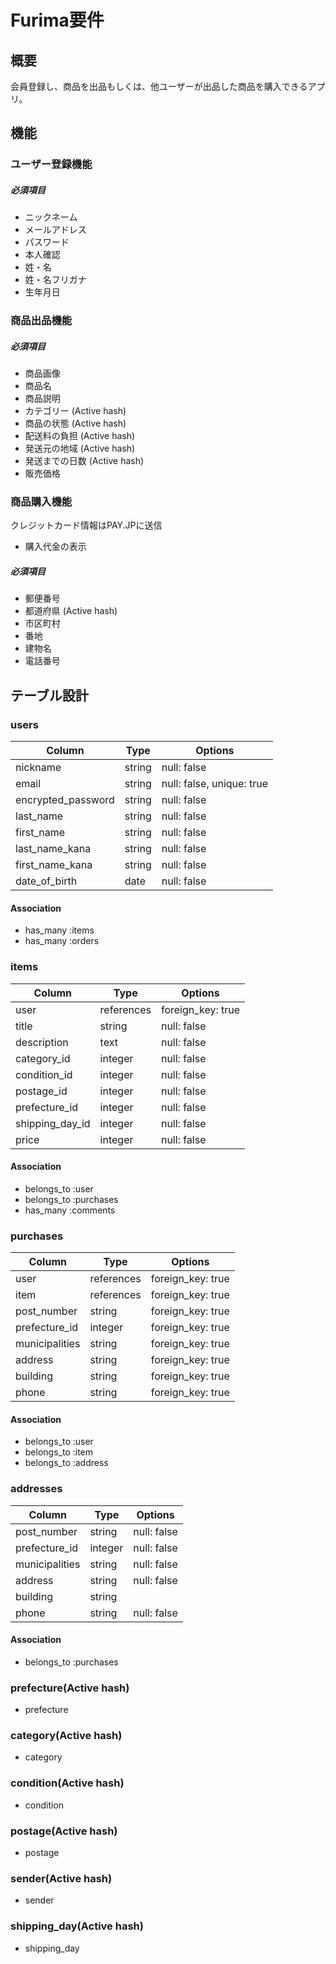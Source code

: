 # Furima要件

## 概要
会員登録し、商品を出品もしくは、他ユーザーが出品した商品を購入できるアプリ。

## 機能
### ユーザー登録機能
##### 必須項目
- ニックネーム
- メールアドレス
- パスワード
- 本人確認
- 姓・名
- 姓・名フリガナ
- 生年月日

### 商品出品機能
##### 必須項目
- 商品画像
- 商品名
- 商品説明
- カテゴリー (Active hash)
- 商品の状態 (Active hash)
- 配送料の負担 (Active hash)
- 発送元の地域 (Active hash)
- 発送までの日数 (Active hash)
- 販売価格

### 商品購入機能
クレジットカード情報はPAY.JPに送信
- 購入代金の表示

##### 必須項目
- 郵便番号
- 都道府県 (Active hash)
- 市区町村
- 番地
- 建物名
- 電話番号

## テーブル設計

### users
| Column             | Type       | Options                        |
| ------------------ | ---------- | ------------------------------ |
| nickname           | string     | null: false                    |
| email              | string     | null: false, unique: true      |
| encrypted_password | string     | null: false                    |
| last_name          | string     | null: false                    |
| first_name         | string     | null: false                    |
| last_name_kana     | string     | null: false                    |
| first_name_kana    | string     | null: false                    |
| date_of_birth      | date       | null: false                    |

#### Association
- has_many :items
- has_many :orders


### items
| Column             | Type       | Options                        |
| ------------------ | ---------- | ------------------------------ |
| user               | references | foreign_key: true              |
| title              | string     | null: false                    |
| description        | text       | null: false                    |
| category_id        | integer    | null: false                    |
| condition_id       | integer    | null: false                    |
| postage_id         | integer    | null: false                    |
| prefecture_id      | integer    | null: false                    |
| shipping_day_id    | integer    | null: false                    |
| price              | integer    | null: false                    |

#### Association
- belongs_to :user
- belongs_to :purchases
- has_many :comments


### purchases
| Column             | Type       | Options                        |
| ------------------ | ---------- | ------------------------------ |
| user               | references | foreign_key: true              |
| item               | references | foreign_key: true              |
| post_number        | string     | foreign_key: true              |
| prefecture_id      | integer    | foreign_key: true              |
| municipalities     | string     | foreign_key: true              |
| address            | string     | foreign_key: true              |
| building           | string     | foreign_key: true              |
| phone              | string     | foreign_key: true              |

#### Association
- belongs_to :user
- belongs_to :item
- belongs_to :address


### addresses
| Column             | Type       | Options                        |
| ------------------ | ---------- | ------------------------------ |
| post_number        | string     | null: false                    |
| prefecture_id      | integer    | null: false                    |
| municipalities     | string     | null: false                    |
| address            | string     | null: false                    |
| building           | string     |                                |
| phone              | string     | null: false                    |

#### Association
- belongs_to :purchases


### prefecture(Active hash)
- prefecture

### category(Active hash)
- category

### condition(Active hash)
- condition

### postage(Active hash)
- postage

### sender(Active hash)
- sender

### shipping_day(Active hash)
- shipping_day